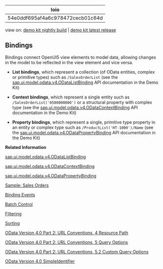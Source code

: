 <!-- loio54e0ddf695af4a6c978472cecb01c64d -->

| loio |
| -----|
| 54e0ddf695af4a6c978472cecb01c64d |

<div id="loio">

view on: [demo kit nightly build](https://openui5nightly.hana.ondemand.com/#/topic/54e0ddf695af4a6c978472cecb01c64d) | [demo kit latest release](https://openui5.hana.ondemand.com/#/topic/54e0ddf695af4a6c978472cecb01c64d)</div>

## Bindings

Bindings connect OpenUI5 view elements to model data, allowing changes in the model to be reflected in the view element and vice versa.

-   **List bindings**, which represent a collection \(of OData entities, complex or primitive types\) such as `/SalesOrderList` \(see the [sap.ui.model.odata.v4.ODataListBinding](https://openui5.hana.ondemand.com/#/api/sap.ui.model.odata.v4.ODataListBinding) API documentation in the Demo Kit\)

-   **Context bindings**, which represent a single entity such as `/SalesOrderList('0500000000')` or a structural property with complex type \(see the [sap.ui.model.odata.v4.ODataContextBinding](https://openui5.hana.ondemand.com/#/api/sap.ui.model.odata.v4.ODataContextBinding) API documentation in the Demo Kit\)

-   **Property bindings**, which represent a single, primitive type property in an entity or complex type such as `/ProductList('HT-1000')/Name` \(see the [sap.ui.model.odata.v4.ODataPropertyBinding](https://openui5.hana.ondemand.com/#/api/sap.ui.model.odata.v4.ODataPropertyBinding) API documentation in the Demo Kit\)


**Related Information**  


[sap.ui.model.odata.v4.ODataListBinding](https://openui5.hana.ondemand.com/#/api/sap.ui.model.odata.v4.ODataListBinding)

[sap.ui.model.odata.v4.ODataContextBinding](https://openui5.hana.ondemand.com/#/api/sap.ui.model.odata.v4.ODataContextBinding)

[sap.ui.model.odata.v4.ODataPropertyBinding](https://openui5.hana.ondemand.com/#/api/sap.ui.model.odata.v4.ODataPropertyBinding)

[Sample: Sales Orders](https://openui5.hana.ondemand.com/#/sample/sap.ui.core.sample.odata.v4.SalesOrders/code/Main.controller.js)

[Binding Events](Binding_Events_1a010d3.md)

[Batch Control](Batch_Control_74142a3.md)

[Filtering](Filtering_5338bd1.md)

[Sorting](Sorting_d2ce3f5.md)

[OData Version 4.0 Part 2: URL Conventions, 4 Resource Path](http://docs.oasis-open.org/odata/odata/v4.0/odata-v4.0-part2-url-conventions.html)

[OData Version 4.0 Part 2: URL Conventions, 5 Query Options](http://docs.oasis-open.org/odata/odata/v4.0/odata-v4.0-part2-url-conventions.html)

[OData Version 4.0 Part 2: URL Conventions, 5.2 Custom Query Options](http://docs.oasis-open.org/odata/odata/v4.0/errata03/os/complete/part2-url-conventions/odata-v4.0-errata03-os-part2-url-conventions-complete.html)

[OData Version 4.0 SimpleIdentifier](http://docs.oasis-open.org/odata/odata/v4.0/errata03/os/complete/part3-csdl/odata-v4.0-errata03-os-part3-csdl-complete.html#_SimpleIdentifier)

